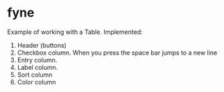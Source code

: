 # fyne
Example of working with a Table.
Implemented:
1. Header (buttons)
2. Checkbox column. When you press the space bar jumps to a new line
3. Entry column.
4. Label column.
5. Sort column
6. Color column

